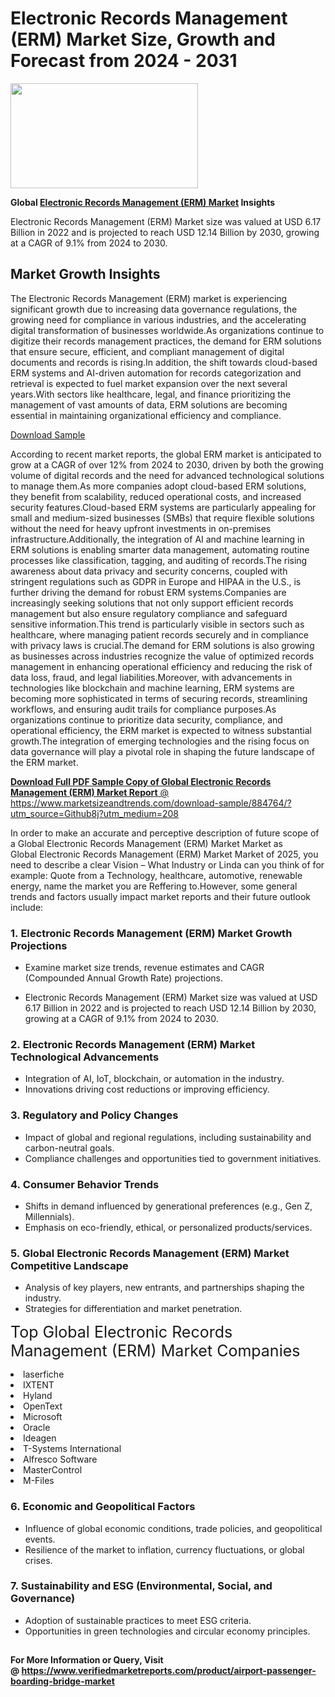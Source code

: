 <H1>Electronic Records Management (ERM) Market Size, Growth and Forecast from 2024 - 2031</H1><img class="aligncenter size-medium wp-image-584254" src="https://thirdeyenews.in/wp-content/uploads/2024/09/Global-Market-Research-300x168.jpeg" alt="" width="300" height="168" /><p><strong>Global&nbsp;<a href="https://www.marketsizeandtrends.com/download-sample/884764/?utm_source=Github8j?utm_medium=208">Electronic Records Management (ERM) Market</a> Insights</strong></p><p>Electronic Records Management (ERM) Market size was valued at USD 6.17 Billion in 2022 and is projected to reach USD 12.14 Billion by 2030, growing at a CAGR of 9.1% from 2024 to 2030.</p><p><h2>Market Growth Insights</h2> <p>The Electronic Records Management (ERM) market is experiencing significant growth due to increasing data governance regulations, the growing need for compliance in various industries, and the accelerating digital transformation of businesses worldwide.As organizations continue to digitize their records management practices, the demand for ERM solutions that ensure secure, efficient, and compliant management of digital documents and records is rising.In addition, the shift towards cloud-based ERM systems and AI-driven automation for records categorization and retrieval is expected to fuel market expansion over the next several years.With sectors like healthcare, legal, and finance prioritizing the management of vast amounts of data, ERM solutions are becoming essential in maintaining organizational efficiency and compliance.</p> <p><a href="#">Download Sample</a></p> <p>According to recent market reports, the global ERM market is anticipated to grow at a CAGR of over 12% from 2024 to 2030, driven by both the growing volume of digital records and the need for advanced technological solutions to manage them.As more companies adopt cloud-based ERM solutions, they benefit from scalability, reduced operational costs, and increased security features.Cloud-based ERM systems are particularly appealing for small and medium-sized businesses (SMBs) that require flexible solutions without the need for heavy upfront investments in on-premises infrastructure.Additionally, the integration of AI and machine learning in ERM solutions is enabling smarter data management, automating routine processes like classification, tagging, and auditing of records.The rising awareness about data privacy and security concerns, coupled with stringent regulations such as GDPR in Europe and HIPAA in the U.S., is further driving the demand for robust ERM systems.Companies are increasingly seeking solutions that not only support efficient records management but also ensure regulatory compliance and safeguard sensitive information.This trend is particularly visible in sectors such as healthcare, where managing patient records securely and in compliance with privacy laws is crucial.The demand for ERM solutions is also growing as businesses across industries recognize the value of optimized records management in enhancing operational efficiency and reducing the risk of data loss, fraud, and legal liabilities.Moreover, with advancements in technologies like blockchain and machine learning, ERM systems are becoming more sophisticated in terms of securing records, streamlining workflows, and ensuring audit trails for compliance purposes.As organizations continue to prioritize data security, compliance, and operational efficiency, the ERM market is expected to witness substantial growth.The integration of emerging technologies and the rising focus on data governance will play a pivotal role in shaping the future landscape of the ERM market.</p> <p><a href="#"></p><p><span class=""><strong>Download Full PDF Sample Copy of Global Electronic Records Management (ERM) Market Report</strong> @ <a href="https://www.marketsizeandtrends.com/download-sample/884764/?utm_source=Github8j?utm_medium=208" target="_blank">https://www.marketsizeandtrends.com/download-sample/884764/?utm_source=Github8j?utm_medium=208</a></span></p><p>In order to make an accurate and perceptive description of future scope of a Global&nbsp;Electronic Records Management (ERM) Market Market as Global&nbsp;Electronic Records Management (ERM) Market Market of 2025, you need to describe a clear Vision &ndash; What Industry or Linda can you think of for example: Quote from a Technology, healthcare, automotive, renewable energy, name the market you are Reffering to.However, some general trends and factors usually impact market reports and their future outlook include:</p><h3>1.&nbsp;<strong>Electronic Records Management (ERM) Market Growth Projections</strong></h3><ul><li>Examine market size trends, revenue estimates and CAGR (Compounded Annual Growth Rate) projections.</li><li><p>Electronic Records Management (ERM) Market size was valued at USD 6.17 Billion in 2022 and is projected to reach USD 12.14 Billion by 2030, growing at a CAGR of 9.1% from 2024 to 2030.</p></li></ul><h3>2.&nbsp;<strong>Electronic Records Management (ERM) Market Technological Advancements</strong></h3><ul><li>Integration of AI, IoT, blockchain, or automation in the industry.</li><li>Innovations driving cost reductions or improving efficiency.</li></ul><h3>3.&nbsp;<strong>Regulatory and Policy Changes</strong></h3><ul><li>Impact of global and regional regulations, including sustainability and carbon-neutral goals.</li><li>Compliance challenges and opportunities tied to government initiatives.</li></ul><h3>4.&nbsp;<strong>Consumer Behavior Trends</strong></h3><ul><li>Shifts in demand influenced by generational preferences (e.g., Gen Z, Millennials).</li><li>Emphasis on eco-friendly, ethical, or personalized products/services.</li></ul><h3>5.&nbsp;<strong>Global Electronic Records Management (ERM) Market Competitive Landscape</strong></h3><ul><li>Analysis of key players, new entrants, and partnerships shaping the industry.</li><li>Strategies for differentiation and market penetration.</li></ul><p data-pm-slice="1 1 []"><span style="color: inherit; font-family: inherit; font-size: 25px;">Top Global Electronic Records Management (ERM) Market Companies</span></p><div class="" data-test-id=""><p><li>laserfiche</li><li> IXTENT</li><li> Hyland</li><li> OpenText</li><li> Microsoft</li><li> Oracle</li><li> Ideagen</li><li> T-Systems International</li><li> Alfresco Software</li><li> MasterControl</li><li> M-Files</li></p></div><h3>6.&nbsp;<strong>Economic and Geopolitical Factors</strong></h3><ul><li>Influence of global economic conditions, trade policies, and geopolitical events.</li><li>Resilience of the market to inflation, currency fluctuations, or global crises.</li></ul><h3>7.&nbsp;<strong>Sustainability and ESG (Environmental, Social, and Governance)</strong></h3><ul><li>Adoption of sustainable practices to meet ESG criteria.</li><li>Opportunities in green technologies and circular economy principles.</li></ul><h2><strong style="font-size: 14px;">For More Information or Query, Visit @&nbsp;</strong><a style="background-color: #ffffff; font-size: 14px;" href="https://www.marketsizeandtrends.com/report/electronic-records-management-erm-market/" target="_blank">https://www.verifiedmarketreports.com/product/airport-passenger-boarding-bridge-market</a></h2>